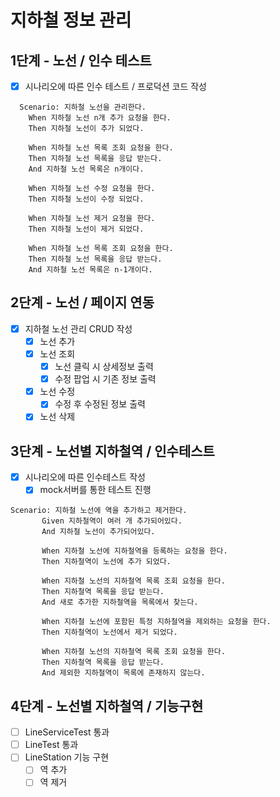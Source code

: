 # 지하철 정보 관리

## 1단계 - 노선 / 인수 테스트

 - [x] 시나리오에 따른 인수 테스트 / 프로덕션 코드 작성
```
  Scenario: 지하철 노선을 관리한다.
    When 지하철 노선 n개 추가 요청을 한다.
    Then 지하철 노선이 추가 되었다.
    
    When 지하철 노선 목록 조회 요청을 한다.
    Then 지하철 노선 목록을 응답 받는다.
    And 지하철 노선 목록은 n개이다.
    
    When 지하철 노선 수정 요청을 한다.
    Then 지하철 노선이 수정 되었다.

    When 지하철 노선 제거 요청을 한다.
    Then 지하철 노선이 제거 되었다.
    
    When 지하철 노선 목록 조회 요청을 한다.
    Then 지하철 노선 목록을 응답 받는다.
    And 지하철 노선 목록은 n-1개이다.
```

## 2단계 - 노선 / 페이지 연동

 - [x] 지하철 노선 관리 CRUD 작성
    - [x] 노선 추가
    - [x] 노선 조회
        - [x] 노선 클릭 시 상세정보 출력
        - [x] 수정 팝업 시 기존 정보 출력
    - [x] 노선 수정
        - [x] 수정 후 수정된 정보 출력
    - [x] 노선 삭제

## 3단계 - 노선별 지하철역 / 인수테스트

 - [x] 시나리오에 따른 인수테스트 작성
    - [x] mock서버를 통한 테스트 진행
 
 ```
 Scenario: 지하철 노선에 역을 추가하고 제거한다.
        Given 지하철역이 여러 개 추가되어있다.
        And 지하철 노선이 추가되어있다.
   
        When 지하철 노선에 지하철역을 등록하는 요청을 한다.
        Then 지하철역이 노선에 추가 되었다.
   
        When 지하철 노선의 지하철역 목록 조회 요청을 한다.
        Then 지하철역 목록을 응답 받는다.
        And 새로 추가한 지하철역을 목록에서 찾는다.
   
        When 지하철 노선에 포함된 특정 지하철역을 제외하는 요청을 한다.
        Then 지하철역이 노선에서 제거 되었다.
   
        When 지하철 노선의 지하철역 목록 조회 요청을 한다.
        Then 지하철역 목록을 응답 받는다.
        And 제외한 지하철역이 목록에 존재하지 않는다.
 ```

## 4단계 - 노선별 지하철역 / 기능구현

 - [ ] LineServiceTest 통과
 - [ ] LineTest 통과
 - [ ] LineStation 기능 구현
    - [ ] 역 추가
    - [ ] 역 제거
